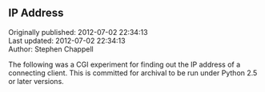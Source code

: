 ## IP Address  
Originally published: 2012-07-02 22:34:13  
Last updated: 2012-07-02 22:34:13  
Author: Stephen Chappell  
  
The following was a CGI experiment for finding out the IP address of a connecting client. This is committed for archival to be run under Python 2.5 or later versions.